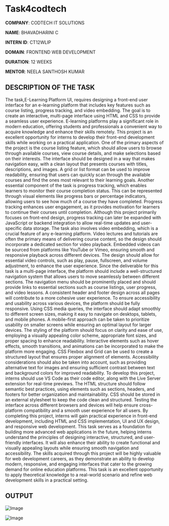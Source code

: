 # Task4codtech

**COMPANY**: CODTECH IT SOLUTIONS

**NAME**: BHAVADHARINI C

**INTERN ID**: CT12WLIP

**DOMAIN**: FRONTEND WEB DEVELOPMENT

**DURATION**: 12 WEEKS

**MENTOR**: NEELA SANTHOSH KUMAR

## DESCRIPTION OF THE TASK
The task,E-Learning Platform UI, requires designing a front-end user interface for an e-learning platform that includes key features such as course listing, progress tracking, and video embedding. The goal is to create an interactive, multi-page interface using HTML and CSS to provide a seamless user experience. E-learning platforms play a significant role in modern education, offering students and professionals a convenient way to acquire knowledge and enhance their skills remotely. This project is an excellent opportunity for interns to develop their front-end development skills while working on a practical application. One of the primary aspects of the project is the course listing feature, which should allow users to browse through available courses, view course details, and make selections based on their interests. The interface should be designed in a way that makes navigation easy, with a clean layout that presents courses with titles, descriptions, and images. A grid or list format can be used to improve readability, ensuring that users can quickly scan through the available courses and find the ones most relevant to their learning goals. Another essential component of the task is progress tracking, which enables learners to monitor their course completion status. This can be represented through visual elements like progress bars or percentage indicators, allowing users to see how much of a course they have completed. Progress tracking enhances user engagement, as it provides motivation for learners to continue their courses until completion. Although this project primarily focuses on front-end design, progress tracking can later be expanded with JavaScript or backend integration to allow real-time updates and user-specific data storage. The task also involves video embedding, which is a crucial feature of any e-learning platform. Video lectures and tutorials are often the primary means of delivering course content, so the design should incorporate a dedicated section for video playback. Embedded videos can be sourced from platforms like YouTube or Vimeo, ensuring smooth and responsive playback across different devices. The design should allow for essential video controls, such as play, pause, fullscreen, and volume adjustment, to enhance the user experience. Since the deliverable for this task is a multi-page interface, the platform should include a well-structured navigation system that allows users to move seamlessly between different sections. The navigation menu should be prominently placed and should provide links to essential sections such as course listings, user progress, and video lessons. A consistent header and footer design across all pages will contribute to a more cohesive user experience. To ensure accessibility and usability across various devices, the platform should be fully responsive. Using CSS media queries, the interface should adapt smoothly to different screen sizes, making it easy to navigate on desktops, tablets, and mobile phones. A mobile-first approach can be taken to prioritize usability on smaller screens while ensuring an optimal layout for larger devices. The styling of the platform should focus on clarity and ease of use, employing a visually appealing color scheme, appropriate font sizes, and proper spacing to enhance readability. Interactive elements such as hover effects, smooth transitions, and animations can be incorporated to make the platform more engaging. CSS Flexbox and Grid can be used to create a structured layout that ensures proper alignment of elements. Accessibility considerations should also be taken into account, such as providing alternative text for images and ensuring sufficient contrast between text and background colors for improved readability. To develop this project, interns should use VS Code as their code editor, along with the Live Server extension for real-time previews. The HTML structure should follow semantic best practices, using elements such as sections, headers, and footers for better organization and maintainability. CSS should be stored in an external stylesheet to keep the code clean and structured. Testing the interface across different browsers and devices will help ensure cross-platform compatibility and a smooth user experience for all users. By completing this project, interns will gain practical experience in front-end development, including HTML and CSS implementation, UI and UX design, and responsive web development. This task serves as a foundation for building more advanced web applications in the future, helping interns understand the principles of designing interactive, structured, and user-friendly interfaces. It will also enhance their ability to create functional and visually appealing layouts while ensuring smooth navigation and accessibility. The skills acquired through this project will be highly valuable for web development careers, as they demonstrate an ability to develop modern, responsive, and engaging interfaces that cater to the growing demand for online education platforms. This task is an excellent opportunity to apply theoretical knowledge to a real-world scenario and refine web development skills in a practical setting.

## OUTPUT
![Image](https://github.com/user-attachments/assets/c73e066b-f9d2-4035-8b46-bd89dfb6b86d) 

![Image](https://github.com/user-attachments/assets/086ba231-c92b-452f-848d-76064c6fb1c4)
